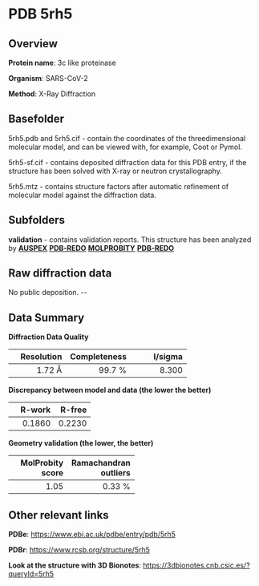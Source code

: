 # PDB 5rh5

## Overview

**Protein name**: 3c like proteinase

**Organism**: SARS-CoV-2

**Method**: X-Ray Diffraction

## Basefolder

5rh5.pdb and 5rh5.cif - contain the coordinates of the threedimensional molecular model, and can be viewed with, for example, Coot or Pymol.

5rh5-sf.cif - contains deposited diffraction data for this PDB entry, if the structure has been solved with X-ray or neutron crystallography.

5rh5.mtz - contains structure factors after automatic refinement of molecular model against the diffraction data.

## Subfolders





**validation** - contains validation reports. This structure has been analyzed by [**AUSPEX**](https://github.com/thorn-lab/coronavirus_structural_task_force/tree/master/pdb/3c_like_proteinase/SARS-CoV-2/5rh5/validation/auspex) [**PDB-REDO**](https://github.com/thorn-lab/coronavirus_structural_task_force/tree/master/pdb/3c_like_proteinase/SARS-CoV-2/5rh5/validation/pdb-redo) [**MOLPROBITY**](https://github.com/thorn-lab/coronavirus_structural_task_force/tree/master/pdb/3c_like_proteinase/SARS-CoV-2/5rh5/validation/molprobity) [**PDB-REDO**](https://github.com/thorn-lab/coronavirus_structural_task_force/blob/master/pdb/3c_like_proteinase/SARS-CoV-2/5rh5/validation/Xtriage_output.log) 

## Raw diffraction data

No public deposition. --<br> 

## Data Summary
**Diffraction Data Quality**

|   | Resolution | Completeness| I/sigma |
|---|-------------:|----------------:|--------------:|
|   |1.72 Å|99.7  %|<img width=50/>8.300|

**Discrepancy between model and data (the lower the better)**

|   | **R-work**| **R-free**   
|---|-------------:|----------------:|           
||  0.1860|  0.2230|

**Geometry validation (the lower, the better)**

|   |**MolProbity<br>score**| **Ramachandran<br>outliers** 
|---|-------------:|----------------:|
||  1.05|  0.33 %|

 

 



## Other relevant links 
**PDBe**:  https://www.ebi.ac.uk/pdbe/entry/pdb/5rh5
 
**PDBr**: https://www.rcsb.org/structure/5rh5 

**Look at the structure with 3D Bionotes**: https://3dbionotes.cnb.csic.es/?queryId=5rh5

